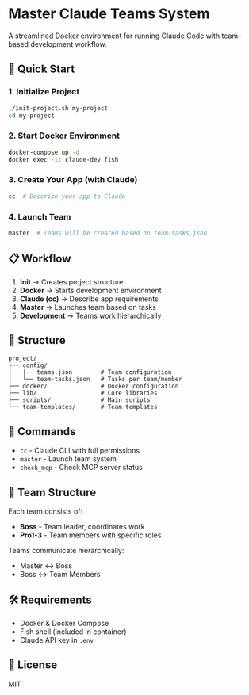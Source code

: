 # Master Claude Teams System

A streamlined Docker environment for running Claude Code with team-based development workflow.

## 🚀 Quick Start

### 1. Initialize Project
```bash
./init-project.sh my-project
cd my-project
```

### 2. Start Docker Environment
```bash
docker-compose up -d
docker exec -it claude-dev fish
```

### 3. Create Your App (with Claude)
```bash
cc  # Describe your app to Claude
```

### 4. Launch Team
```bash
master  # Teams will be created based on team-tasks.json
```

## 📋 Workflow

1. **Init** → Creates project structure
2. **Docker** → Starts development environment  
3. **Claude (cc)** → Describe app requirements
4. **Master** → Launches team based on tasks
5. **Development** → Teams work hierarchically

## 📁 Structure

```
project/
├── config/
│   ├── teams.json        # Team configuration
│   └── team-tasks.json   # Tasks per team/member
├── docker/               # Docker configuration
├── lib/                  # Core libraries
├── scripts/              # Main scripts
└── team-templates/       # Team templates
```

## 🔧 Commands

- `cc` - Claude CLI with full permissions
- `master` - Launch team system
- `check_mcp` - Check MCP server status

## 📝 Team Structure

Each team consists of:
- **Boss** - Team leader, coordinates work
- **Pro1-3** - Team members with specific roles

Teams communicate hierarchically:
- Master ↔ Boss
- Boss ↔ Team Members

## 🛠️ Requirements

- Docker & Docker Compose
- Fish shell (included in container)
- Claude API key in `.env`

## 📄 License

MIT